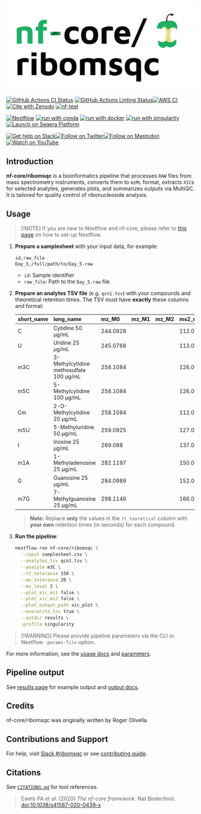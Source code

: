 <h1>
  <picture>
    <source media="(prefers-color-scheme: dark)" srcset="docs/images/nf-core-ribomsqc_logo_dark.png">
    <img alt="nf-core/ribomsqc" src="docs/images/nf-core-ribomsqc_logo_light.png">
  </picture>
</h1>

[![GitHub Actions CI Status](https://github.com/nf-core/ribomsqc/actions/workflows/ci.yml/badge.svg)](https://github.com/nf-core/ribomsqc/actions/workflows/ci.yml)
[![GitHub Actions Linting Status](https://github.com/nf-core/ribomsqc/actions/workflows/linting.yml/badge.svg)](https://github.com/nf-core/ribomsqc/actions/workflows/linting.yml)[![AWS CI](https://img.shields.io/badge/CI%20tests-full%20size-FF9900?labelColor=000000\&logo=Amazon%20AWS)](https://nf-co.re/ribomsqc/results)[![Cite with Zenodo](http://img.shields.io/badge/DOI-10.5281/zenodo.XXXXXXX-1073c8?labelColor=000000)](https://doi.org/10.5281/zenodo.XXXXXXX)
[![nf-test](https://img.shields.io/badge/unit_tests-nf--test-337ab7.svg)](https://www.nf-test.com)

[![Nextflow](https://img.shields.io/badge/nextflow%20DSL2-%E2%89%A524.04.2-23aa62.svg)](https://www.nextflow.io/)
[![run with conda](http://img.shields.io/badge/run%20with-conda-3EB049?labelColor=000000\&logo=anaconda)](https://docs.conda.io/en/latest/)
[![run with docker](https://img.shields.io/badge/run%20with-docker-0db7ed?labelColor=000000\&logo=docker)](https://www.docker.com/)
[![run with singularity](https://img.shields.io/badge/run%20with-singularity-1d355c.svg?labelColor=000000)](https://sylabs.io/docs/)
[![Launch on Seqera Platform](https://img.shields.io/badge/Launch%20%F0%9F%9A%80-Seqera%20Platform-%234256e7)](https://cloud.seqera.io/launch?pipeline=https://github.com/nf-core/ribomsqc)

[![Get help on Slack](http://img.shields.io/badge/slack-nf--core%20%23ribomsqc-4A154B?labelColor=000000\&logo=slack)](https://nfcore.slack.com/channels/ribomsqc)[![Follow on Twitter](http://img.shields.io/badge/twitter-%40nf__core-1DA1F2?labelColor=000000\&logo=twitter)](https://twitter.com/nf_core)[![Follow on Mastodon](http://img.shields.io/badge/mastodon-nf__core-6364ff?labelColor=FFFFFF\&logo=mastodon)](https://mstdn.science/@nf_core)[![Watch on YouTube](http://img.shields.io/badge/youtube-nf--core-FF0000?labelColor=000000\&logo=youtube)](https://www.youtube.com/c/nf-core)

## Introduction

**nf-core/ribomsqc** is a bioinformatics pipeline that processes `RAW` files from mass spectrometry instruments, converts them to `mzML` format, extracts `XIC`s for selected analytes, generates plots, and summarizes outputs via MultiQC. It is tailored for quality control of ribonucleoside analysis.

## Usage

> \[!NOTE]
> If you are new to Nextflow and nf-core, please refer to [this page](https://nf-co.re/docs/usage/installation) on how to set-up Nextflow.

1. **Prepare a samplesheet** with your input data, for example:

   ```csv title="samplesheet.csv"
   id,raw_file
   Day_5,/full/path/to/Day_5.raw
   ```

   * `id`: Sample identifier
   * `raw_file`: Path to the `Day_5.raw` file

2. **Prepare an analytes TSV file** (e.g. `qcn1.tsv`) with your compounds and theoretical retention times. The TSV must have **exactly** these columns and format:

   | short\_name | long\_name                              | mz\_M0   | mz\_M1 | mz\_M2 | ms2\_mz  | rt\_teoretical |
   | ----------- | --------------------------------------- | -------- | ------ | ------ | -------- | -------------- |
   | C           | Cytidine 50 μg/mL                       | 244.0928 |        |        | 112.0505 | 555            |
   | U           | Uridine 25 μg/mL                        | 245.0768 |        |        | 113.0346 | 1566           |
   | m3C         | 3-Methylcytidine methosulfate 100 μg/mL | 258.1084 |        |        | 126.0662 | 508            |
   | m5C         | 5-Methylcytidine 100 μg/mL              | 258.1084 |        |        | 126.0662 | 655            |
   | Cm          | 2-O-Methylcytidine 20 μg/mL             | 258.1084 |        |        | 112.0505 | 883            |
   | m5U         | 5-Methyluridine 50 μg/mL                | 259.0925 |        |        | 127.0502 | 1866           |
   | I           | Inosine 25 μg/mL                        | 269.088  |        |        | 137.0458 | 1741           |
   | m1A         | 1-Methyladenosine 25 μg/mL              | 282.1197 |        |        | 150.0774 | 523            |
   | G           | Guanosine 25 μg/mL                      | 284.0989 |        |        | 152.0567 | 1726           |
   | m7G         | 7-Methylguanosine 25 μg/mL              | 298.1146 |        |        | 166.0723 | 554            |

   > **Note:** Replace **only** the values in the `rt_teoretical` column with **your own** retention times (in seconds) for each compound.

3. **Run the pipeline**:

   ```bash
   nextflow run nf-core/ribomsqc \
     --input samplesheet.csv \
     --analytes_tsv qcn1.tsv \
     --analyte m3C \
     --rt_tolerance 150 \
     --mz_tolerance 20 \
     --ms_level 2 \
     --plot_xic_ms1 false \
     --plot_xic_ms2 false \
     --plot_output_path xic_plot \
     --overwrite_tsv true \
     --outdir results \
     -profile singularity
   ```

> \[!WARNING]
> Please provide pipeline parameters via the CLI or Nextflow `-params-file` option.

For more information, see the [usage docs](https://nf-co.re/ribomsqc/usage) and [parameters](https://nf-co.re/ribomsqc/parameters).

## Pipeline output

See [results page](https://nf-co.re/ribomsqc/results) for example output and [output docs](https://nf-co.re/ribomsqc/output).

## Credits

nf-core/ribomsqc was originally written by Roger Olivella.

## Contributions and Support

For help, visit [Slack #ribomsqc](https://nfcore.slack.com/channels/ribomsqc) or see [contributing guide](.github/CONTRIBUTING.md).

## Citations

See [`CITATIONS.md`](CITATIONS.md) for tool references.

> Ewels PA *et al.* (2020) *The nf-core framework*. Nat Biotechnol. [doi:10.1038/s41587-020-0439-x](https://doi.org/10.1038/s41587-020-0439-x)
